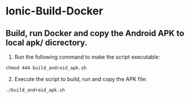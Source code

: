 # Ionic-Build-Docker

## Build, run Docker and copy the Android APK to local apk/ dicrectory.

1. Run the following command to make the script executable:
```
chmod 444 build_android_apk.sh
```
2. Execute the script to build, run and copy the APK file:
```
./build_android_apk.sh
```
